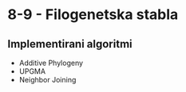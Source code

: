 # 8-9 - Filogenetska stabla

## Implementirani algoritmi

* Additive Phylogeny
* UPGMA
* Neighbor Joining